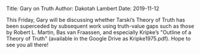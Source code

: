 Title: Gary on Truth
Author: Dakotah Lambert
Date: 2019-11-12

This Friday, Gary will be discussing whether Tarski&rsquo;s Theory of Truth has been superceded by subsequent work using truth-value gaps such as those by Robert L. Martin, Bas van Fraassen, and especially Kripke&rsquo;s "Outline of a Theory of Truth" (available in the Google Drive as Kripke1975.pdf).
Hope to see you all there!

